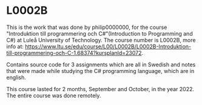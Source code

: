 # L0002B
This is the work that was done by philip0000000, for the course "Introduktion till programmering och C#"(Introduction to Programming and C#) at Luleå University of Technology. The course number is L0002B, more info at: https://www.ltu.se/edu/course/L00/L0002B/L0002B-Introduktion-till-programmering-och-C-1.68374?kursplanId=23072.

Contains source code for 3 assignments which are all in Swedish and notes that were made while studying the C# programming language, which are in english.

This course lasted for 2 months, September and October, in the year 2022. The entire course was done remotely.

